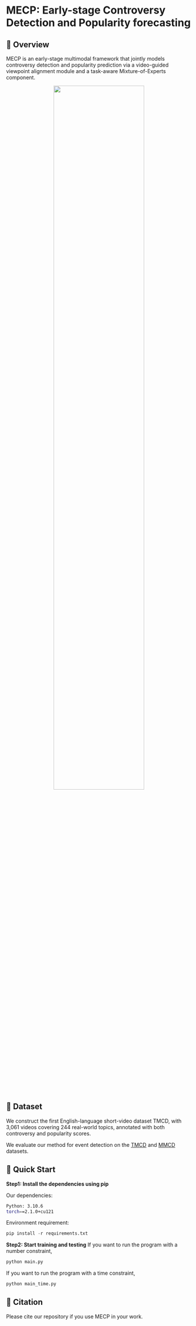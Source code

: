 # MECP: Early-stage Controversy Detection and Popularity forecasting

## 📌 Overview
MECP is an early-stage multimodal framework that jointly models controversy detection and popularity prediction via a video-guided viewpoint alignment module and a task-aware Mixture-of-Experts component.

<div align=center>
<img src="https://github.com/lambdarw/MECP/blob/main/framework.png" width="70%" >
</div>

## 🧷 Dataset
We construct the first English-language short-video dataset TMCD, with 3,061 videos covering 244 real-world topics, annotated with both controversy and popularity scores.

We evaluate our method for event detection on the [TMCD](https://pan.quark.cn/s/d55564522cd3) and [MMCD](https://github.com/skylie-xtj/MM_Controversy_Detection_Released) datasets.


## 🚀 Quick Start

**Step1: Install the dependencies using pip**

Our dependencies:
``` bash
Python: 3.10.6
torch==2.1.0+cu121
```
Environment requirement:
``` python
pip install -r requirements.txt
```

**Step2: Start training and testing**
If you want to run the program with a number constraint,
``` python
python main.py
```
If you want to run the program with a time constraint,
``` python
python main_time.py
```

## 📃 Citation
Please cite our repository if you use MECP in your work.
```bibtex
```

